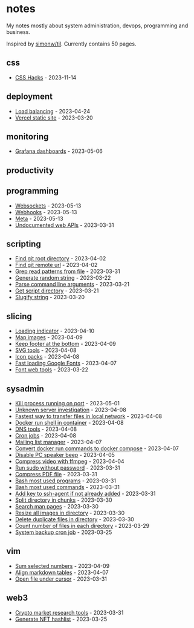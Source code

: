 # notes

My notes mostly about system administration, devops, programming and business.

Inspired by [simonw/til](https://github.com/simonw/til). Currently contains 50 pages.

## css

* [CSS Hacks](./css/css-hacks.md) - 2023-11-14

## deployment

* [Load balancing](./deployment/load-balancing.md) - 2023-04-24
* [Vercel static site](./deployment/vercel-static-site.md) - 2023-03-20

## monitoring

* [Grafana dashboards](./monitoring/grafana-dashboards.md) - 2023-05-06

## productivity


## programming

* [Websockets](./programming/websockets.md) - 2023-05-13
* [Webhooks](./programming/webhooks.md) - 2023-05-13
* [Meta](./programming/meta.md) - 2023-05-13
* [Undocumented web APIs](./programming/undocumented-web-apis.md) - 2023-03-31

## scripting

* [Find git root directory](./scripting/find-git-root-directory.md) - 2023-04-02
* [Find git remote url](./scripting/find-git-remote-url.md) - 2023-04-02
* [Grep read patterns from file](./scripting/grep-read-patterns-from-file.md) - 2023-03-31
* [Generate random string](./scripting/generate-random-string.md) - 2023-03-22
* [Parse command line arguments](./scripting/parse-command-line-arguments.md) - 2023-03-21
* [Get script directory](./scripting/get-script-directory.md) - 2023-03-21
* [Slugify string](./scripting/slugify-string.md) - 2023-03-20

## slicing

* [Loading indicator](./slicing/loading-indicator.md) - 2023-04-10
* [Map images](./slicing/map-images.md) - 2023-04-09
* [Keep footer at the bottom](./slicing/keep-footer-at-the-bottom.md) - 2023-04-09
* [SVG tools](./slicing/svg-tools.md) - 2023-04-08
* [Icon packs](./slicing/icon-packs.md) - 2023-04-08
* [Fast loading Google Fonts](./slicing/fast-loading-google-fonts.md) - 2023-04-07
* [Font web tools](./slicing/font-web-tools.md) - 2023-03-22

## sysadmin

* [Kill process running on port](./sysadmin/kill-process-running-on-port.md) - 2023-05-01
* [Unknown server investigation](./sysadmin/unknown-server-investigation.md) - 2023-04-08
* [Fastest way to transfer files in local network](./sysadmin/fastest-way-to-transfer-files-in-local-network.md) - 2023-04-08
* [Docker run shell in container](./sysadmin/docker-run-shell-in-container.md) - 2023-04-08
* [DNS tools](./sysadmin/dns-tools.md) - 2023-04-08
* [Cron jobs](./sysadmin/cron-jobs.md) - 2023-04-08
* [Mailing list manager](./sysadmin/mailing-list-manager.md) - 2023-04-07
* [Convert docker run commands to docker compose](./sysadmin/convert-docker-run-commands-to-docker-compose.md) - 2023-04-07
* [Disable PC speaker beep](./sysadmin/disable-pc-speaker-beep.md) - 2023-04-05
* [Compress video with ffmpeg](./sysadmin/compress-video-with-ffmpeg.md) - 2023-04-04
* [Run sudo without password](./sysadmin/run-sudo-without-password.md) - 2023-03-31
* [Compress PDF file](./sysadmin/compress-pdf-file.md) - 2023-03-31
* [Bash most used programs](./sysadmin/bash-most-used-programs.md) - 2023-03-31
* [Bash most used commands](./sysadmin/bash-most-used-commands.md) - 2023-03-31
* [Add key to ssh-agent if not already added](./sysadmin/add-key-to-ssh-agent-if-not-already-added.md) - 2023-03-31
* [Split directory in chunks](./sysadmin/split-directory-in-chunks.md) - 2023-03-30
* [Search man pages](./sysadmin/search-man-pages.md) - 2023-03-30
* [Resize all images in directory](./sysadmin/resize-all-images-in-directory.md) - 2023-03-30
* [Delete duplicate files in directory](./sysadmin/delete-duplicate-files-in-directory.md) - 2023-03-30
* [Count number of files in each directory](./sysadmin/count-number-of-files-in-each-directory.md) - 2023-03-29
* [System backup cron job](./sysadmin/system-backup-cron-job.md) - 2023-03-25

## vim

* [Sum selected numbers](./vim/sum-selected-numbers.md) - 2023-04-09
* [Align markdown tables](./vim/align-markdown-tables.md) - 2023-04-07
* [Open file under cursor](./vim/open-file-under-cursor.md) - 2023-03-31

## web3

* [Crypto market research tools](./web3/crypto-market-research-tools.md) - 2023-03-31
* [Generate NFT hashlist](./web3/generate-nft-hashlist.md) - 2023-03-25

